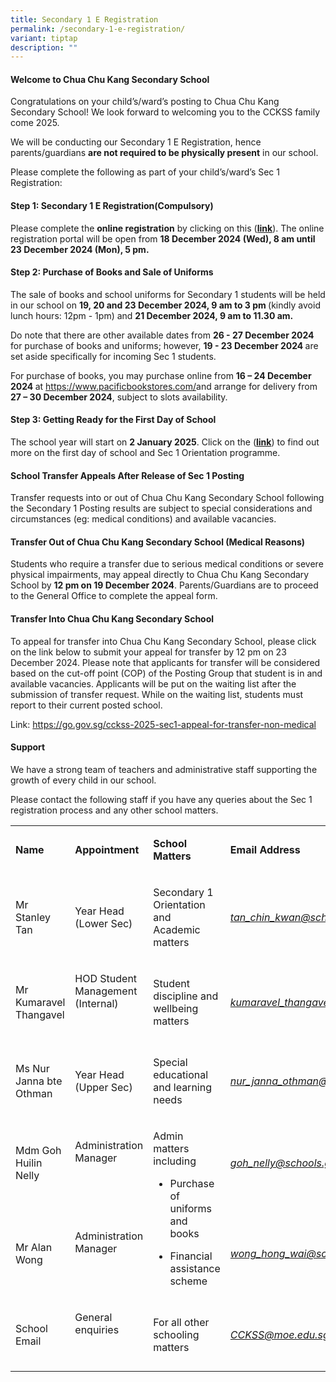 ```yaml
---
title: Secondary 1 E Registration
permalink: /secondary-1-e-registration/
variant: tiptap
description: ""
---
```

<h4><strong>Welcome to Chua Chu Kang Secondary School</strong></h4>
<p>Congratulations on your child’s/ward’s posting to Chua Chu Kang Secondary
School! We look forward to welcoming you to the CCKSS family come 2025.</p>
<p>We will be conducting our Secondary 1 E Registration, hence parents/guardians <strong>are not required to be physically present</strong> in
our school.</p>
<p>Please complete the following as part of your child’s/ward’s Sec 1 Registration:</p>
<p></p>
<h4>Step 1: Secondary 1 E Registration(Compulsory)</h4>
<p>Please complete the <strong>online registration</strong> by clicking on
this (<strong><a href="https://go.gov.sg/cckss-2025-sec1-e-registration-form" rel="noopener nofollow" target="_blank">link</a></strong>).
The online registration portal will be open from <strong>18 December 2024 (Wed), 8 am until 23 December 2024 (Mon), 5 pm.</strong>
</p>
<h4>Step 2: Purchase of Books and Sale of Uniforms</h4>
<p>The sale of books and school uniforms for Secondary 1 students will be
held in our school on <strong>19, 20 and 23 December 2024, 9 am to 3 pm </strong>(kindly
avoid lunch hours: 12pm - 1pm) and <strong>21 December 2024, 9 am to 11.30 am.</strong>
</p>
<p>Do note that there are other available dates from <strong>26 - 27 December 2024 </strong>for
purchase of books and uniforms; however, <strong>19 - 23 December 2024 </strong>are
set aside specifically for incoming Sec 1 students.</p>
<p>For purchase of books, you may purchase online from <strong>16 – 24 December 2024 </strong>at
<a href="https://www.pacificbookstores.com/" rel="noopener noreferrer nofollow" target="_blank">https://www.pacificbookstores.com/</a>and arrange for delivery from <strong>27 – 30 December 2024</strong>,
subject to slots availability.</p>
<h4>Step 3: Getting Ready for the First Day of School</h4>
<p>The school year will start on <strong>2 January 2025</strong>. Click on
the (<strong><a href="/first-day-of-school/" rel="noopener nofollow" target="_blank">link</a></strong>)
to find out more on the first day of school and Sec 1 Orientation programme.</p>
<h4>School Transfer Appeals After Release of Sec 1 Posting</h4>
<p>Transfer requests into or out of Chua Chu Kang Secondary School following
the Secondary 1 Posting results are subject to special considerations and
circumstances (eg: medical conditions) and available vacancies.</p>
<p></p>
<h4>Transfer Out of Chua Chu Kang Secondary School (Medical Reasons)</h4>
<p>Students who require a transfer due to serious medical conditions or severe
physical impairments, may appeal directly to Chua Chu Kang Secondary School
by <strong>12 pm on 19 December 2024</strong>. Parents/Guardians are to
proceed to the General Office to complete the appeal form.</p>
<h4>Transfer Into Chua Chu Kang Secondary School</h4>
<p>To appeal for transfer into Chua Chu Kang Secondary School, please click
on the link below to submit your appeal for transfer by 12 pm on 23 December
2024. Please note that applicants for transfer will be considered based
on the cut-off point (COP) of the Posting Group that student is in and
available vacancies. Applicants will be put on the waiting list after the
submission of transfer request. While on the waiting list, students must
report to their current posted school.</p>
<p>Link: <a href="https://go.gov.sg/cckss-2025-sec1-appeal-for-transfer-non-medical" rel="noopener nofollow" target="_blank">https://go.gov.sg/cckss-2025-sec1-appeal-for-transfer-non-medical</a>
</p>
<h4>Support</h4>
<p>We have a strong team of teachers and administrative staff supporting
the growth of every child in our school.</p>
<p>Please contact the following staff if you have any queries about the Sec
1 registration process and any other school matters.</p>
<p></p>
<p></p>
<table style="minWidth: 100px">
<colgroup>
<col>
<col>
<col>
<col>
</colgroup>
<tbody>
<tr>
<td rowspan="1" colspan="1">
<p><strong>Name</strong>
</p>
</td>
<td rowspan="1" colspan="1">
<p><strong>Appointment</strong>
</p>
</td>
<td rowspan="1" colspan="1">
<p><strong>School Matters</strong>
</p>
</td>
<td rowspan="1" colspan="1">
<p><strong>Email Address</strong>
</p>
</td>
</tr>
<tr>
<td rowspan="1" colspan="1">
<p>Mr Stanley Tan&nbsp;</p>
</td>
<td rowspan="1" colspan="1">
<p>Year Head (Lower Sec)</p>
</td>
<td rowspan="1" colspan="1">
<p>Secondary 1 Orientation and Academic matters</p>
</td>
<td rowspan="1" colspan="1">
<p><em><a href="mailto: tan_chin_kwan@schools.gov.sg" rel="noopener noreferrer nofollow" target="_blank">tan_chin_kwan@schools.gov.sg</a></em>
</p>
</td>
</tr>
<tr>
<td rowspan="1" colspan="1">
<p>Mr Kumaravel Thangavel</p>
</td>
<td rowspan="1" colspan="1">
<p>HOD Student Management (Internal)</p>
<p>&nbsp;</p>
</td>
<td rowspan="1" colspan="1">
<p>Student discipline and wellbeing matters</p>
</td>
<td rowspan="1" colspan="1">
<p><em><a href="mailto: kumaravel_thangavel@schools.gov.sg" rel="noopener noreferrer nofollow" target="_blank">kumaravel_thangavel@schools.gov.sg</a></em>
</p>
</td>
</tr>
<tr>
<td rowspan="1" colspan="1">
<p>Ms Nur Janna bte Othman</p>
</td>
<td rowspan="1" colspan="1">
<p>Year Head (Upper Sec)</p>
</td>
<td rowspan="1" colspan="1">
<p>Special educational and learning needs</p>
</td>
<td rowspan="1" colspan="1">
<p><em><a href="mailto: nur_janna_othman@schools.gov.sg" rel="noopener noreferrer nofollow" target="_blank">nur_janna_othman@schools.gov.sg</a></em>
</p>
</td>
</tr>
<tr>
<td rowspan="1" colspan="1">
<p>Mdm Goh Huilin Nelly&nbsp;</p>
</td>
<td rowspan="1" colspan="1">
<p>Administration Manager&nbsp;</p>
<p>&nbsp;</p>
</td>
<td rowspan="2" colspan="1">
<p>Admin matters including</p>
<ul data-tight="true" class="tight">
<li>
<p>Purchase of uniforms and books&nbsp;</p>
</li>
<li>
<p>Financial assistance scheme</p>
</li>
</ul>
</td>
<td rowspan="1" colspan="1">
<p><em><a href="mailto: goh_nelly@schools.gov.sg" rel="noopener noreferrer nofollow" target="_blank">goh_nelly@schools.gov.sg</a></em>
</p>
</td>
</tr>
<tr>
<td rowspan="1" colspan="1">
<p>Mr Alan Wong</p>
</td>
<td rowspan="1" colspan="1">
<p>Administration Manager&nbsp;</p>
<p>&nbsp;</p>
</td>
<td rowspan="1" colspan="1">
<p><em><a href="mailto: wong_hong_wai@schools.gov.sg" rel="noopener noreferrer nofollow" target="_blank">wong_hong_wai@schools.gov.sg</a></em>
</p>
</td>
</tr>
<tr>
<td rowspan="1" colspan="1">
<p>School Email</p>
</td>
<td rowspan="1" colspan="1">
<p>General enquiries</p>
<p>&nbsp;</p>
</td>
<td rowspan="1" colspan="1">
<p>For all other schooling matters</p>
</td>
<td rowspan="1" colspan="1">
<p><em><a href="mailto: CCKSS@moe.edu.sg" rel="noopener noreferrer nofollow" target="_blank">CCKSS@moe.edu.sg</a></em>
</p>
</td>
</tr>
</tbody>
</table>
<p>&nbsp;</p>